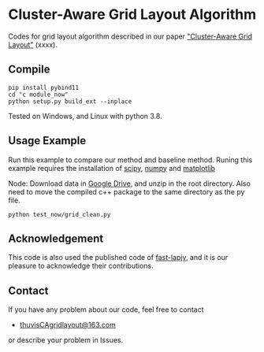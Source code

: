Cluster-Aware Grid Layout Algorithm
==================================================================

Codes for grid layout algorithm described in our paper ["Cluster-Aware Grid Layout"](https://xxxx) (xxxx).

Compile
----------
```
pip install pybind11
cd "c module_now"
python setup.py build_ext --inplace
```
Tested on Windows, and Linux with python 3.8.

Usage Example
-----
Run this example to compare our method and baseline method. Runing this example requires the installation of [scipy](https://www.scipy.org/), [numpy](https://www.numpy.org/) and [matplotlib](https://github.com/matplotlib/matplotlib)

Node: Download data in [Google Drive](https://drive.google.com/file/d/11Jas4sRB1uAhCDsYQQBppyc-55SFyl50/view?usp=share_link), and unzip in the root directory.
      Also need to move the compiled c++ package to the same directory as the py file.
```
python test_now/grid_clean.py
```

## Acknowledgement
This code is also used the published code of [fast-lapjv](https://github.com/thu-vis/fast-lapjv), and it is our pleasure to acknowledge their contributions.

## Contact
If you have any problem about our code, feel free to contact
- thuvisCAgridlayout@163.com

or describe your problem in Issues.